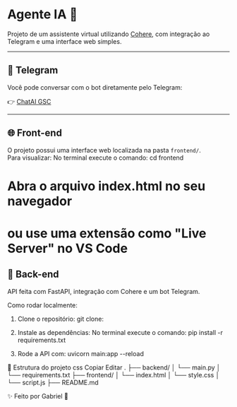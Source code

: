 # Agente IA 🤖

Projeto de um assistente virtual utilizando [Cohere](https://cohere.com), com integração ao Telegram e uma interface web simples.

---

## 💬 Telegram

Você pode conversar com o bot diretamente pelo Telegram:

👉 [ChatAI GSC](https://t.me/ChatAIGSCbot)



---


## 🌐 Front-end

O projeto possui uma interface web localizada na pasta `frontend/`.  
Para visualizar:
No terminal execute o comando: cd frontend
# Abra o arquivo index.html no seu navegador
# ou use uma extensão como "Live Server" no VS Code

## 🚀 Back-end
API feita com FastAPI, integração com Cohere e um bot Telegram.

Como rodar localmente:
1. Clone o repositório:
git clone: 

2. Instale as dependências:
No terminal execute o comando:
pip install -r requirements.txt

4. Rode a API com:
uvicorn main:app --reload

📂 Estrutura do projeto
css
Copiar
Editar
.
├── backend/
│   └── main.py
│   └── requirements.txt
├── frontend/
│   └── index.html
│   └── style.css
│   └── script.js
├── README.md

✨ Feito por Gabriel 🚀

